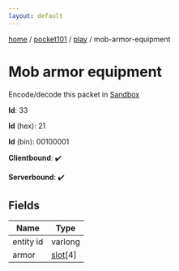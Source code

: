 ```yaml
---
layout: default
---
```


[home](/)  /  [pocket101](/protocol/pocket101)  /  [play](/protocol/pocket101/play)  /  mob-armor-equipment

# Mob armor equipment

Encode/decode this packet in [Sandbox](../../../sandbox/pocket101#play.mob_armor_equipment)

**Id**: 33

**Id** (hex): 21

**Id** (bin): 00100001

**Clientbound**: ✔️

**Serverbound**: ✔️

## Fields

Name | Type
---|---
entity id | varlong
armor | [slot](/protocol/pocket101/types/slot)[4]
